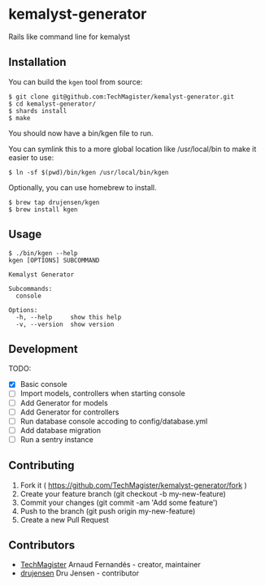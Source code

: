 # kemalyst-generator

Rails like command line for kemalyst

## Installation

You can build the `kgen` tool from source:
```shellsession
$ git clone git@github.com:TechMagister/kemalyst-generator.git
$ cd kemalyst-generator/
$ shards install
$ make
```

You should now have a bin/kgen file to run. 

You can symlink this to a more global location like /usr/local/bin to make it easier to use:

`$ ln -sf $(pwd)/bin/kgen /usr/local/bin/kgen`

Optionally, you can use homebrew to install.

```shellsession
$ brew tap drujensen/kgen
$ brew install kgen
```

## Usage

``` shell
$ ./bin/kgen --help
kgen [OPTIONS] SUBCOMMAND

Kemalyst Generator

Subcommands:
  console

Options:
  -h, --help     show this help
  -v, --version  show version
```

## Development

TODO:
- [x] Basic console
- [ ] Import models, controllers when starting console
- [ ] Add Generator for models
- [ ] Add Generator for controllers
- [ ] Run database console accoding to config/database.yml
- [ ] Add database migration
- [ ] Run a sentry instance

## Contributing

1. Fork it ( https://github.com/TechMagister/kemalyst-generator/fork )
2. Create your feature branch (git checkout -b my-new-feature)
3. Commit your changes (git commit -am 'Add some feature')
4. Push to the branch (git push origin my-new-feature)
5. Create a new Pull Request

## Contributors

- [TechMagister](https://github.com/TechMagister) Arnaud Fernandés - creator, maintainer
- [drujensen](https://github.com/drujensen) Dru Jensen - contributor
